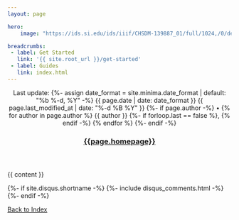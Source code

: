 ```yaml
---
layout: page

hero:
    image: "https://ids.si.edu/ids/iiif/CHSDM-139887_01/full/1024,/0/default.jpg"

breadcrumbs:
 - label: Get Started
   link: '{{ site.root_url }}/get-started'
 - label: Guides
   link: index.html
---
```

<article class="post h-entry" itemscope itemtype="http://schema.org/BlogPosting">

  <header class="post-header">
   <!-- <h1 class="post-title p-name" itemprop="name headline">{{ page.title | escape }}</h1>-->
    <p class="post-meta">Last update: 
      {%- assign date_format = site.minima.date_format | default: "%b %-d, %Y" -%}
      <time class="dt-published" datetime="{{ page.date | date_to_xmlschema }}" itemprop="datePublished">
        {{ page.date | date: date_format }}
      </time>
        <time class="dt-modified" datetime="{{ mdate }}" itemprop="dateModified">
          {{ page.last_modified_at | date: "%-d %B %Y" }}
        </time>
      {%- if page.author -%}
        • {% for author in page.author %}
          <span itemprop="author" itemscope itemtype="http://schema.org/Person">
            <span class="p-author h-card" itemprop="name">{{ author }}</span></span>
            {%- if forloop.last == false %}, {% endif -%}
        {% endfor %}
      {%- endif -%}
      </p>
    <h3><a href="{{page.homepage}}">{{page.homepage}}</a></h3>
  </header>

  <div class="post-content e-content" itemprop="articleBody">
    {{ content }}
  </div>

  {%- if site.disqus.shortname -%}
    {%- include disqus_comments.html -%}
  {%- endif -%}

  <a class="u-url" href="{{ page.url | relative_url }}" hidden></a>
  <a href="../../index.html">Back to Index</a><br/><br/>
</article>

